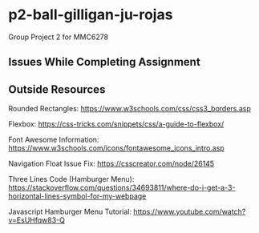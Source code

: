 # p2-ball-gilligan-ju-rojas
Group Project 2 for MMC6278


## Issues While Completing Assignment


## Outside Resources
Rounded Rectangles: https://www.w3schools.com/css/css3_borders.asp

Flexbox: https://css-tricks.com/snippets/css/a-guide-to-flexbox/

Font Awesome Information: https://www.w3schools.com/icons/fontawesome_icons_intro.asp

Navigation Float Issue Fix: https://csscreator.com/node/26145

Three Lines Code (Hamburger Menu): https://stackoverflow.com/questions/34693811/where-do-i-get-a-3-horizontal-lines-symbol-for-my-webpage

Javascript Hamburger Menu Tutorial: https://www.youtube.com/watch?v=EsUHfqw83-Q
